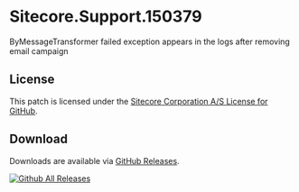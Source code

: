 # Sitecore.Support.150379
ByMessageTransformer failed exception appears in the logs after removing email campaign

## License  
This patch is licensed under the [Sitecore Corporation A/S License for GitHub](https://github.com/sitecoresupport/Sitecore.Support.150379/blob/master/LICENSE).  

## Download  
Downloads are available via [GitHub Releases](https://github.com/sitecoresupport/Sitecore.Support.150379/releases).  

[![Github All Releases](https://img.shields.io/github/downloads/SitecoreSupport/Sitecore.Support.150379/total.svg)](https://github.com/SitecoreSupport/Sitecore.Support.150379/releases)
